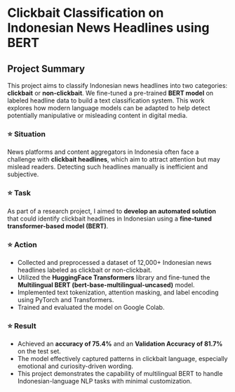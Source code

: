 # Clickbait Classification on Indonesian News Headlines using BERT

## Project Summary
This project aims to classify Indonesian news headlines into two categories: **clickbait** or **non-clickbait**. We fine-tuned a pre-trained **BERT model** on labeled headline data to build a text classification system. This work explores how modern language models can be adapted to help detect potentially manipulative or misleading content in digital media.

### ⭐ Situation  
News platforms and content aggregators in Indonesia often face a challenge with **clickbait headlines**, which aim to attract attention but may mislead readers. Detecting such headlines manually is inefficient and subjective.

### ⭐ Task  
As part of a research project, I aimed to **develop an automated solution** that could identify clickbait headlines in Indonesian using a **fine-tuned transformer-based model (BERT)**.

### ⭐ Action  
- Collected and preprocessed a dataset of 12,000+ Indonesian news headlines labeled as clickbait or non-clickbait.  
- Utilized the **HuggingFace Transformers** library and fine-tuned the **Multilingual BERT (bert-base-multilingual-uncased)** model.  
- Implemented text tokenization, attention masking, and label encoding using PyTorch and Transformers.
- Trained and evaluated the model on Google Colab.

### ⭐ Result  
- Achieved an **accuracy of 75.4%** and an **Validation Accuracy of 81.7%** on the test set.  
- The model effectively captured patterns in clickbait language, especially emotional and curiosity-driven wording.
- This project demonstrates the capability of multilingual BERT to handle Indonesian-language NLP tasks with minimal customization.
